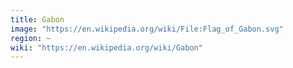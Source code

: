 ```yaml
---
title: Gabon
image: "https://en.wikipedia.org/wiki/File:Flag_of_Gabon.svg"
region: ~
wiki: "https://en.wikipedia.org/wiki/Gabon"
---
```

